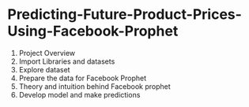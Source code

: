 # Predicting-Future-Product-Prices-Using-Facebook-Prophet

1) Project Overview
2) Import Libraries and datasets
3) Explore dataset
4) Prepare the data for Facebook Prophet
5) Theory and intuition behind Facebook prophet 
6) Develop model and make predictions
